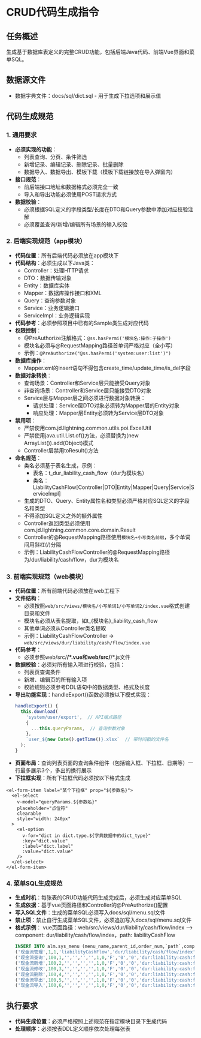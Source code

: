 # CRUD代码生成指令

## 任务概述
生成基于数据库表定义的完整CRUD功能，包括后端Java代码、前端Vue界面和菜单SQL。

## 数据源文件
- 数据字典文件：docs/sql/dict.sql - 用于生成下拉选项和展示值

## 代码生成规范

### 1. 通用要求
- **必须实现的功能**：
  - 列表查询、分页、条件筛选
  - 新增记录、编辑记录、删除记录、批量删除
  - 数据导入、数据导出、模板下载（模板下载链接放在导入弹窗内）
- **接口规范**：
  - 前后端接口地址和数据格式必须完全一致
  - 导入和导出功能必须使用POST请求方式
- **数据校验**：
  - 必须根据SQL定义的字段类型/长度在DTO和Query参数中添加对应校验注解
  - 必须覆盖查询/新增/编辑所有场景的输入校验

### 2. 后端实现规范（app模块）
- **代码位置**：所有后端代码必须放在app模块下
- **代码结构**：必须生成以下Java类：
  - Controller：处理HTTP请求
  - DTO：数据传输对象
  - Entity：数据库实体
  - Mapper：数据库操作接口和XML
  - Query：查询参数对象
  - Service：业务逻辑接口
  - ServiceImpl：业务逻辑实现
- **代码参考**：必须参照项目中已有的Sample类生成对应代码
- **权限控制**：
  - @PreAuthorize注解格式：`@ss.hasPermi('模块名:操作:子操作')`
  - 模块名必须与@RequestMapping路径首单词严格对应（全小写）
  - 示例：`@PreAuthorize("@ss.hasPermi('system:user:list')")`
- **数据库操作**：
  - Mapper.xml的insert语句不得包含create_time/update_time/is_del字段
- **数据对象转换**：
  - 查询场景：Controller和Service层只能接受Query对象
  - 非查询场景：Controller和Service层只能接受DTO对象
  - Service层与Mapper层之间必须进行数据对象转换：
    - 请求处理：Service层DTO对象必须转为Mapper层的Entity对象
    - 响应处理：Mapper层Entity必须转为Service层DTO对象
- **禁用项**：
  - 严禁使用com.jd.lightning.common.utils.poi.ExcelUtil
  - 严禁使用java.util.List.of()方法，必须替换为(new ArrayList()).add(Object)模式
  - Controller层禁用toResult()方法
- **命名规范**：
  - 类名必须基于表名生成，示例：
    - 表名：t_dur_liability_cash_flow（dur为模块名）
    - 类名：LiabilityCashFlow[Controller|DTO|Entity|Mapper|Query|Service|ServiceImpl]
  - 生成的DTO、Query、Entity属性名和类型必须严格对应SQL定义的字段名和类型
  - 不得添加SQL定义之外的额外属性
  - Controller返回类型必须使用com.jd.lightning.common.core.domain.Result
  - Controller的@RequestMapping路径使用`模块名+小写类名前缀`，多个单词间用斜杠(/)分隔
  - 示例：LiabilityCashFlowController的@RequestMapping路径为/dur/liability/cash/flow，dur为模块名

### 3. 前端实现规范（web模块）
- **代码位置**：所有前端代码必须放在web工程下
- **文件结构**：
  - 必须按照`web/src/views/模块名/小写单词1/小写单词2/index.vue`格式创建目录和文件
  - 模块名必须从表名提取，如t_{模块名}_liability_cash_flow
  - 其他单词必须从Controller类名提取
  - 示例：LiabilityCashFlowController → `web/src/views/dur/liability/cash/flow/index.vue`
- **代码参考**：
  - 必须参照web/src/**/*.vue和web/src/**/*.js文件
- **数据校验**：必须对所有输入项进行校验，包括：
  - 列表页查询条件
  - 新增、编辑页的所有输入项
  - 校验规则必须参考DDL语句中的数据类型、格式及长度
- **导出功能实现**：handleExport()函数必须按以下模式实现：
  ```javascript
  handleExport() {
    this.download(
      'system/user/export',  // API端点路径
      {
        ...this.queryParams,  // 查询参数对象
      },
      `user_${new Date().getTime()}.xlsx`  // 带时间戳的文件名
    );
  }
  ```
- **页面布局**：查询列表页面的查询条件组件（包括输入框、下拉框、日期等）一行最多展示3个，多出的换行展示
- **下拉框实现**：所有下拉框代码必须按以下格式生成
```vue
<el-form-item label="某个下拉框" prop="${参数名}">
  <el-select
    v-model="queryParams.${参数名}"
    placeholder="点位符"
    clearable
    style="width: 240px"
  >
    <el-option
      v-for="dict in dict.type.${字典数据中的dict_type}"
      :key="dict.value"
      :label="dict.label"
      :value="dict.value"
    />
  </el-select>
</el-form-item>
```

### 4. 菜单SQL生成规范
- **生成时机**：每张表的CRUD功能代码生成完成后，必须生成对应菜单SQL
- **生成依据**：基于vue页面路径和Controller的@PreAuthorize()配置
- **写入SQL文件**：生成的菜单SQL必须写入docs/sql/menu.sql文件
- **禁止项**：禁止自行生成菜单SQL文件，必须追加写入docs/sql/menu.sql文件
- **格式示例**：
  vue页面路径：web/src/views/dur/liability/cash/flow/index --> component: dur/liability/cash/flow/index，path: liabilityCashFlow
  ```sql
  INSERT INTO alm.sys_menu (menu_name,parent_id,order_num,`path`,component,query,route_name,is_frame,is_cache,menu_type,visible,status,perms,icon,create_by,create_time,update_by,update_time,remark) VALUES
  ('现金流管理',1,1,'liabilityCashFlow','dur/liability/cash/flow/index','','',1,0,'C','0','0','dur:liability:cash:flow:list','user','admin','2025-04-10 12:44:11','',NULL,'现金流管理菜单'),
  ('现金流查询',100,1,'','','','',1,0,'F','0','0','dur:liability:cash:flow:query','#','admin','2025-04-10 12:44:11','',NULL,''),
  ('现金流新增',100,2,'','','','',1,0,'F','0','0','dur:liability:cash:flow:add','#','admin','2025-04-10 12:44:11','',NULL,''),
  ('现金流修改',100,3,'','','','',1,0,'F','0','0','dur:liability:cash:flow:edit','#','admin','2025-04-10 12:44:11','',NULL,''),
  ('现金流删除',100,4,'','','','',1,0,'F','0','0','dur:liability:cash:flow:remove','#','admin','2025-04-10 12:44:11','',NULL,''),
  ('现金流导出',100,5,'','','','',1,0,'F','0','0','dur:liability:cash:flow:export','#','admin','2025-04-10 12:44:11','',NULL,''),
  ('现金流导入',100,6,'','','','',1,0,'F','0','0','dur:liability:cash:flow:import','#','admin','2025-04-10 12:44:11','',NULL,'');
  ```

## 执行要求
- **代码生成位置**：必须严格按照上述规范在指定模块目录下生成代码
- **处理顺序**：必须按表DDL定义顺序依次处理每张表
